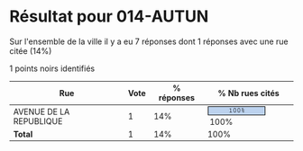 # Résultat pour 014-AUTUN

Sur l'ensemble de la ville il y a eu 7 réponses dont 1 réponses avec une rue citée (14%)

1 points noirs identifiés

| Rue | Vote | % réponses | % Nb rues cités|
|-----|------|------------|----------------|
| AVENUE DE LA REPUBLIQUE | 1 | 14% | <img src="../../img/bar_100.gif" />&nbsp;100%|
| **Total** | 1 | 14% | 100%|
